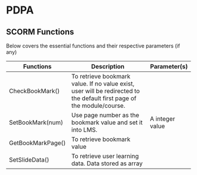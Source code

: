 # PDPA

## SCORM Functions
Below covers the essential functions and their respective parameters (if any)

| Functions      | Description           | Parameter(s)  |
| ------------- |-------------| -----|
| CheckBookMark() | To retrieve bookmark value. If no value exist, user will be redirected to the default first page of the module/course. |  |
| SetBookMark(num) | Use page number as the bookmark value and set it into LMS. |  A integer value  |
| GetBookMarkPage() | To retrieve bookmark value | |
| SetSlideData() | To retrieve user learning data. Data stored as array | |
